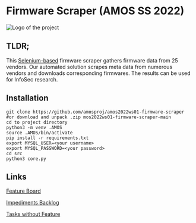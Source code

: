 # Firmware Scraper (AMOS SS 2022)

![Logo of the project](https://github.com/amosproj/amos2022ws01-firmware-scraper/blob/main/Deliverables/sprint-01/team-logo-black.png?raw=true)

## TLDR;

This [Selenium-based](https://github.com/SeleniumHQ/selenium) firmware scraper gathers firmware data from 25 vendors. Our automated solution scrapes meta data from numerous vendors and downloads corresponding firmwares. The results can be used for InfoSec research.

## Installation
```shell
git clone https://github.com/amosproj/amos2022ws01-firmware-scraper
#or download and unpack .zip mos2022ws01-firmware-scraper-main
cd to project directory
python3 -m venv .AMOS
source .AMOS/bin/activate
pip install -r requirements.txt
export MYSQL_USER=<your username>
export MYSQL_PASSWORD=<your password>
cd src
python3 core.py
```


## Links

[Feature Board](https://github.com/orgs/amosproj/projects/4)

[Impediments Backlog](https://github.com/orgs/amosproj/projects/3/views/1)

[Tasks without Feature](https://github.com/users/Deepakraj8055/projects/6)

